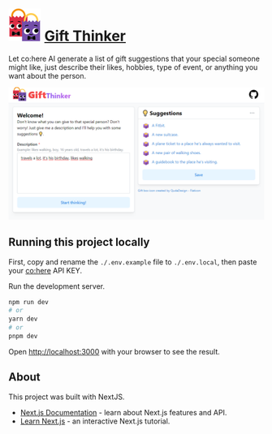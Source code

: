 # ![Gift thinker main page](/public/gift-bag_64.png) [Gift Thinker](https://gift-thinker.vercel.app/)

Let co:here AI generate a list of gift suggestions that your special someone might like, just describe their likes, hobbies, type of event, or anything you want about the person.

![Gift thinker main page](/public/gift-thinker-page.PNG)

## Running this project locally

First, copy and rename the `./.env.example` file to `./.env.local`, then paste your [co:here](https://cohere.ai/) API KEY.

Run the development server.

```bash
npm run dev
# or
yarn dev
# or
pnpm dev
```

Open [http://localhost:3000](http://localhost:3000) with your browser to see the result.

## About

This project was built with NextJS.

- [Next.js Documentation](https://nextjs.org/docs) - learn about Next.js features and API.
- [Learn Next.js](https://nextjs.org/learn) - an interactive Next.js tutorial.
